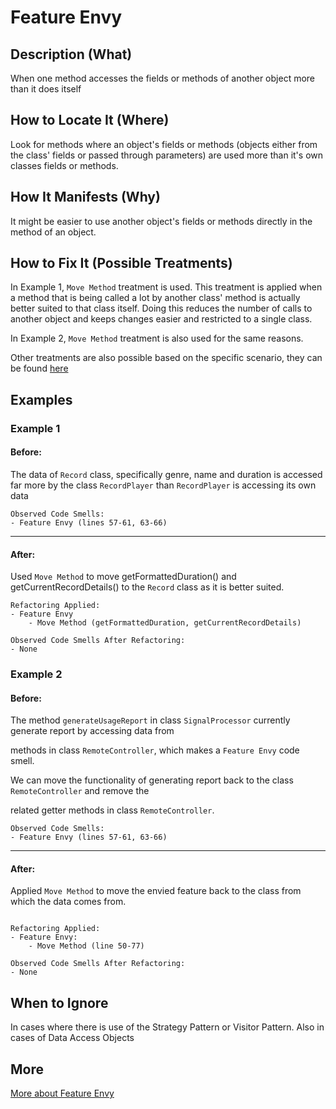 # Feature Envy
## Description (What)

When one method accesses the fields or methods of another object more than it does itself

## How to Locate It (Where)

Look for methods where an object's fields or methods (objects either from the class' fields or passed through parameters) are used more than it's own classes fields or methods.

## How It Manifests (Why)

It might be easier to use another object's fields or methods directly in the method of an object.

## How to Fix It (Possible Treatments)

In Example 1, `Move Method` treatment is used. This treatment is applied when a method that is being called a lot by another class' method is actually better suited to that class itself. Doing this reduces the number of calls to another object and keeps changes easier and restricted to a single class.

In Example 2, `Move Method` treatment is also used for the same reasons.

Other treatments are also possible based on the specific scenario, they can be found [here](https://refactoring.guru/smells/feature-envy#:~:text=Treatment)

## Examples

### Example 1

#### Before:

The data of `Record` class, specifically genre, name and duration is accessed far more by the class `RecordPlayer` than `RecordPlayer` is accessing its own data

```
Observed Code Smells:
- Feature Envy (lines 57-61, 63-66)
```

---

#### After:

Used `Move Method` to move getFormattedDuration() and getCurrentRecordDetails() to the `Record` class as it is better suited.

```
Refactoring Applied:
- Feature Envy
    - Move Method (getFormattedDuration, getCurrentRecordDetails)
```

```
Observed Code Smells After Refactoring:
- None
```

### Example 2

#### Before:

The method `generateUsageReport` in class `SignalProcessor` currently generate report by accessing data from

methods in class `RemoteController`, which makes a `Feature Envy` code smell.

We can move the functionality of generating report back to the class `RemoteController` and remove the

related getter methods in class `RemoteController`.

```
Observed Code Smells:
- Feature Envy (lines 57-61, 63-66)
```

---

#### After:

Applied `Move Method` to move the envied feature back to the class from which the data comes from.
```

Refactoring Applied:
- Feature Envy:
    - Move Method (line 50-77)
```

```
Observed Code Smells After Refactoring:
- None
```

## When to Ignore

In cases where there is use of the Strategy Pattern or Visitor Pattern. Also in cases of Data Access Objects

## More

[More about Feature Envy](https://refactoring.guru/smells/feature-envy)

